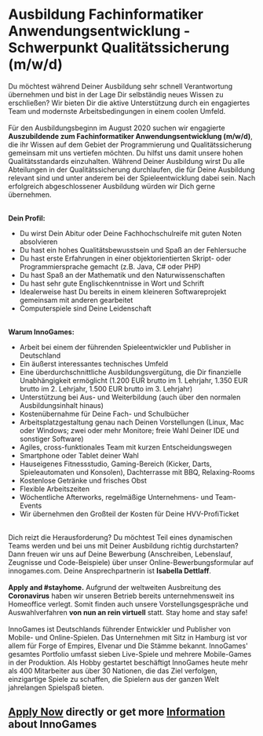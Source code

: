 <h1>Ausbildung Fachinformatiker Anwendungsentwicklung - Schwerpunkt Qualitätssicherung (m/w/d)</h1>
<p>Du m&ouml;chtest w&auml;hrend Deiner Ausbildung sehr schnell Verantwortung &uuml;bernehmen und bist in der Lage Dir selbst&auml;ndig neues Wissen zu erschlie&szlig;en? Wir bieten Dir die aktive Unterst&uuml;tzung durch ein engagiertes Team und modernste Arbeitsbedingungen in einem coolen Umfeld. <br /><br />F&uuml;r den Ausbildungsbeginn im August 2020 suchen wir engagierte <strong>Auszubildende zum Fachinformatiker Anwendungsentwicklung (m/w/d)</strong>, <span>die ihr Wissen auf dem Gebiet der Programmierung und Qualit&auml;tssicherung gemeinsam mit uns vertiefen m&ouml;chten.&nbsp;Du hilfst uns damit unsere hohen Qualit&auml;tsstandards einzuhalten.</span> W&auml;hrend Deiner Ausbildung wirst Du alle Abteilungen in der Qualit&auml;tssicherung durchlaufen, die f&uuml;r Deine Ausbildung relevant sind und unter anderem bei der Spieleentwicklung dabei sein.&nbsp;Nach erfolgreich abgeschlossener Ausbildung w&uuml;rden wir Dich gerne &uuml;bernehmen.</p><p><strong><br />Dein Profil:</strong></p><ul><li>Du wirst Dein Abitur oder Deine Fachhochschulreife mit guten Noten absolvieren</li><li>Du hast ein hohes Qualit&auml;tsbewusstsein und Spa&szlig; an der Fehlersuche</li><li>Du hast erste Erfahrungen&nbsp;in einer objektorientierten Skript- oder Programmiersprache gemacht (z.B. Java, C# oder PHP)</li><li>Du hast Spa&szlig; an der Mathematik und den Naturwissenschaften</li><li>Du hast sehr gute Englischkenntnisse in Wort und Schrift</li><li>Idealerweise hast Du bereits in einem kleineren Softwareprojekt gemeinsam mit anderen gearbeitet</li><li>Computerspiele sind Deine Leidenschaft</li></ul><p><br /><strong>Warum InnoGames:</strong><strong></strong></p><ul><li>Arbeit bei einem der f&uuml;hrenden Spieleentwickler und Publisher in Deutschland</li><li>Ein &auml;u&szlig;erst interessantes technisches Umfeld</li><li>Eine &uuml;berdurchschnittliche Ausbildungsverg&uuml;tung, die Dir finanzielle Unabh&auml;ngigkeit erm&ouml;glicht (1.200 EUR brutto im 1. Lehrjahr, 1.350 EUR brutto im 2. Lehrjahr, 1.500 EUR brutto im 3. Lehrjahr)</li><li>Unterst&uuml;tzung bei Aus- und Weiterbildung (auch &uuml;ber den normalen Ausbildungsinhalt hinaus)</li><li>Kosten&uuml;bernahme f&uuml;r Deine Fach- und Schulb&uuml;cher</li><li>Arbeitsplatzgestaltung genau nach Deinen Vorstellungen (Linux, Mac oder Windows; zwei oder mehr Monitore; freie Wahl Deiner IDE und sonstiger Software)</li><li>Agiles, cross-funktionales Team mit kurzen Entscheidungswegen</li><li>Smartphone oder Tablet deiner Wahl</li><li>Hauseigenes Fitnessstudio, Gaming-Bereich (Kicker, Darts, Spieleautomaten und Konsolen), Dachterrasse mit BBQ, Relaxing-Rooms</li><li>Kostenlose Getr&auml;nke und frisches Obst</li><li>Flexible Arbeitszeiten</li><li>W&ouml;chentliche Afterworks, regelm&auml;&szlig;ige Unternehmens- und Team-Events</li><li>Wir &uuml;bernehmen den Gro&szlig;teil der Kosten f&uuml;r Deine HVV-ProfiTicket</li></ul><p><br />Dich reizt die Herausforderung? Du m&ouml;chtest Teil eines dynamischen Teams werden und bei uns mit Deiner Ausbildung richtig durchstarten? Dann freuen wir uns auf Deine Bewerbung (Anschreiben, Lebenslauf, Zeugnisse und Code-Beispiele)&nbsp;&uuml;ber unser Online-Bewerbungsformular auf innogames.com. Deine Ansprechpartnerin ist <strong>Isabella Dettlaff</strong>.<br /><br /><strong>Apply and #stayhome.</strong> Aufgrund der weltweiten Ausbreitung des <strong>Coronavirus</strong> haben wir unseren Betrieb bereits unternehmensweit ins Homeoffice verlegt. Somit finden auch unsere Vorstellungsgespr&auml;che und Auswahlverfahren <strong>von nun an rein virtuell</strong> statt. Stay home and stay safe!<br /><br />InnoGames ist Deutschlands f&uuml;hrender Entwickler und Publisher von Mobile- und Online-Spielen. Das Unternehmen mit Sitz in Hamburg ist vor allem f&uuml;r Forge of Empires, Elvenar und Die St&auml;mme bekannt. InnoGames' gesamtes Portfolio umfasst sieben Live-Spiele und mehrere Mobile-Games in der Produktion. Als Hobby gestartet besch&auml;ftigt InnoGames heute mehr als 400 Mitarbeiter aus &uuml;ber 30 Nationen, die das Ziel verfolgen, einzigartige Spiele zu schaffen, die Spielern aus der ganzen Welt jahrelangen Spielspa&szlig; bieten.</p>

<h2><a href="https://jobs.jobvite.com/careers/innogames/job//oW0jcfwb/apply?__jvst=Job+Board&__jvsd=github_jobs_repo">Apply Now</a> directly or get more <a href="https://www.innogames.com/career/detail/job/ausbildung-fachinformatiker-anwendungsentwicklung-schwerpunkt-qualitätssicherung-m-w-d-/?s=github_jobs_repo">Information</a> about InnoGames</h2>